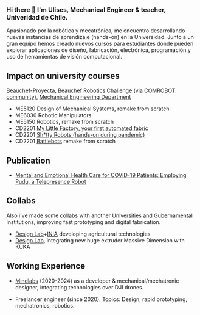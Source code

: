 ### Hi there 🐢 I'm Ulises, Mechanical Engineer & teacher, Univeridad de Chile.

Apasionado por la robótica y mecatrónica, me encuentro desarrollando nuevas instancias de aprendizaje (hands-on) en la Universidad.
Junto a un gran equipo hemos creado nuevos cursos para estudiantes donde pueden explorar aplicaciones de diseño, fabricación, electrónica, programación y uso de herramientas de visión computacional.

## Impact on university courses

[Beauchef-Proyecta](https://beauchefproyecta.cl/), [Beauchef Robotics Challenge (via COMROBOT community)](https://github.com/BeauchefRoboticsChallenge), [Mechanical Engineering Department](https://dimec.uchile.cl/app/)

- ME5120 Design of Mechanical Systems, remake from scratch
- ME6030 Robotic Manipulators
- ME5150 Robotics, remake from scratch
- CD2201 [My Little Factory, your first automated fabric](https://beauchef-proyecta.github.io/my-little-factory/)
- CD2201 [Sh\*tty Robots (hands-on during pandemic)](https://beauchef-proyecta.github.io/shitty-robots/)
- CD2201 [Battlebots](https://github.com/Battlebots-UChile) remake from scratch


## Publication

- [Mental and Emotional Health Care for COVID-19 Patients: Employing Pudu, a Telepresence Robot](https://ieeexplore.ieee.org/document/9335026)

## Collabs
Also i've made some collabs with another Universities and Gubernamental Institutions, improving fast prototyping and digital fabrication.

- [Design Lab](https://designlab.uai.cl/)+[INIA](https://www.inia.cl/) developing agricultural technologies
- [Design Lab](https://designlab.uai.cl/), integrating new huge extruder Massive Dimension with KUKA

## Working Experience

- [Mindlabs](https://www.linkedin.com/company/mindlabs-spa/about/) (2020-2024) as a developer & mechanical/mechatronic designer, integrating technologies over DJI drones.

- Freelancer engineer (since 2020). Topics: Design, rapid prototyping, mechatronics, robotics.


